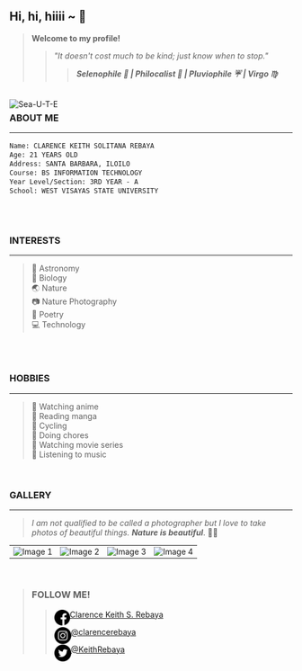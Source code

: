 ## Hi, hi, hiiii ~ :raised_hands:
> **Welcome to my profile!**
>
>> *"It doesn't cost much to be kind; just know when to stop."*
>>> ***Selenophile :crescent_moon: | Philocalist :cherry_blossom: | Pluviophile :umbrella: | Virgo :virgo:***
<br>
<img src="https://raw.githubusercontent.com/CKRebaya/cksrebaya/main/assets/images/me.JPG" alt="Sea-U-T-E" width="200px" align="left">

### ABOUT ME
________________________________
    Name: CLARENCE KEITH SOLITANA REBAYA
    Age: 21 YEARS OLD
    Address: SANTA BARBARA, ILOILO
    Course: BS INFORMATION TECHNOLOGY
    Year Level/Section: 3RD YEAR - A
    School: WEST VISAYAS STATE UNIVERSITY
<br>
<br>

### INTERESTS
________________________________
> :stars: Astronomy <br>
> :seedling: Biology <br>
> :earth_asia: Nature <br>
> :camera: Nature Photography <br>
> :pencil: Poetry <br>
> :computer: Technology
<br>
<br>

### HOBBIES
________________________________
> :sparkling_heart: Watching anime <br>
> :sparkling_heart: Reading manga <br>
> :sparkling_heart: Cycling <br>
> :sparkling_heart: Doing chores <br>
> :sparkling_heart: Watching movie series <br>
> :sparkling_heart: Listening to music <br>
<br>

### GALLERY
________________________________
> *I am not qualified to be called a photographer but I love to take photos of beautiful things. **Nature is beautiful***. :sunflower::blue_heart: <br>

| | | | |
|:-------------------------:|:-------------------------:|:-------------------------:|:-------------------------:|
|<img width="200" alt="Image 1" src="https://raw.githubusercontent.com/CKRebaya/cksrebaya/main/assets/images/port1.jpg">|<img width="200" alt="Image 2" src="https://raw.githubusercontent.com/CKRebaya/cksrebaya/main/assets/images/port2.jpg">|<img width="200" alt="Image 3" src="https://raw.githubusercontent.com/CKRebaya/cksrebaya/main/assets/images/port3.jpg">| <img width="200" alt="Image 4" src="https://raw.githubusercontent.com/CKRebaya/cksrebaya/main/assets/images/port6.jpg">|
<br>

> ### **FOLLOW ME!**
>
>> <img src="assets/images/facebook.png" width="28px" align="left"> [Clarence Keith S. Rebaya](https://www.facebook.com/clarencekeith.rebaya.9/) 
>>
>> <img src="assets/images/instagram.png" width="30px" align="left"> [@clarencerebaya](https://www.instagram.com/clarencerebaya/) 
>>
>> <img src="assets/images/twitter.png" width="30px" align="left"> [@KeithRebaya](https://twitter.com/KeithRebaya)
